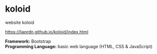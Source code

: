 # koloid
website koloid

https://liaprdn.github.io/koloid/index.html

<b>Framework:</b> Bootstrap
<br>
<b>Programming Language:</b> basic web language (HTML, CSS & JavaScript)

